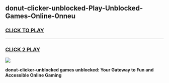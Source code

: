 
## donut-clicker-unblocked-Play-Unblocked-Games-Online-0nneu
<h3>
<a href="https://premium76.site?title=donut-clicker-unblocked&ref=25A">CLICK TO PLAY</a></h3>
<hr>

<h3>
<a href="https://premium76.site?title=donut-clicker-unblocked&ref=25A">CLICK 2 PLAY</a>
  
</h3>

<a href="https://premium76.site?title=donut-clicker-unblocked&ref=25A"><img src="https://clearcache.store/games.png"></a>


**donut-clicker-unblocked games unblocked: Your Gateway to Fun and Accessible Online Gaming**
